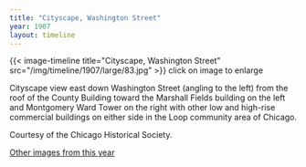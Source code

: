 ```yaml
---
title: "Cityscape, Washington Street"
year: 1907
layout: timeline
---
```


{{< image-timeline title="Cityscape, Washington Street" src="/img/timeline/1907/large/83.jpg" >}}
click on image to enlarge

Cityscape view east down Washington Street (angling to the left) from the roof of the County Building toward the Marshall Fields building on the left and Montgomery Ward Tower on the right with other low and high-rise commercial buildings on either side in the Loop community area of Chicago. 

Courtesy of the Chicago Historical Society.  

[Other images from this year](/historical/timeline/1907)